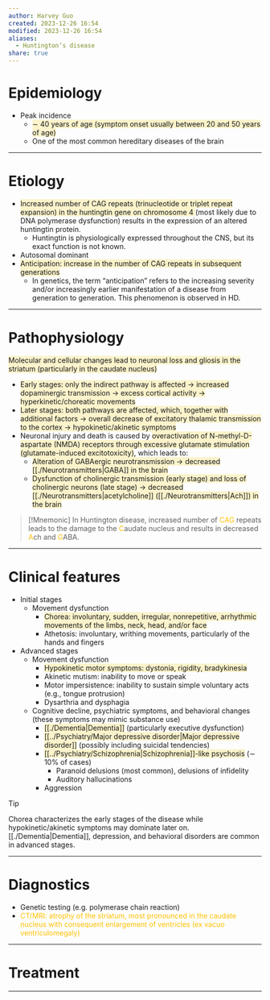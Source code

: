 ```yaml
---
author: Harvey Guo
created: 2023-12-26 16:54
modified: 2023-12-26 16:54
aliases:
  - Huntington‘s disease
share: true
---
```


# Epidemiology
- Peak incidence
	- <span style="background:rgba(240, 200, 0, 0.2)">∼ 40 years of age (symptom onset usually between 20 and 50 years of age)</span>
	- One of the most common hereditary diseases of the brain

---
# Etiology
- <span style="background:rgba(240, 200, 0, 0.2)">Increased number of CAG repeats (trinucleotide or triplet repeat expansion) in the huntingtin gene on chromosome 4 </span>(most likely due to DNA polymerase dysfunction) results in the expression of an altered huntingtin protein.
	- Huntingtin is physiologically expressed throughout the CNS, but its exact function is not known.
- Autosomal dominant
- <span style="background:rgba(240, 200, 0, 0.2)">Anticipation: increase in the number of CAG repeats in subsequent generations</span>
	- In genetics, the term “anticipation” refers to the increasing severity and/or increasingly earlier manifestation of a disease from generation to generation. This phenomenon is observed in HD.

---
# Pathophysiology
<span style="background:rgba(240, 200, 0, 0.2)">Molecular and cellular changes lead to neuronal loss and gliosis in the striatum (particularly in the caudate nucleus)</span>
- <span style="background:rgba(240, 200, 0, 0.2)">Early stages: only the indirect pathway is affected → increased dopaminergic transmission → excess cortical activity → hyperkinetic/choreatic movements</span>
- <span style="background:rgba(240, 200, 0, 0.2)">Later stages: both pathways are affected, which, together with additional factors → overall decrease of excitatory thalamic transmission to the cortex → hypokinetic/akinetic symptoms</span>
- Neuronal injury and death is caused by <span style="background:rgba(240, 200, 0, 0.2)">overactivation of N-methyl-D-aspartate (NMDA) receptors through excessive glutamate stimulation (glutamate-induced excitotoxicity)</span>, which leads to:
	- <span style="background:rgba(240, 200, 0, 0.2)">Alteration of GABAergic neurotransmission → decreased [[./Neurotransmitters|GABA]] in the brain</span>
	- <span style="background:rgba(240, 200, 0, 0.2)">Dysfunction of cholinergic transmission (early stage) and loss of cholinergic neurons (late stage) → decreased [[./Neurotransmitters|acetylcholine]] ([[./Neurotransmitters|Ach]]) in the brain</span>

>[!Mnemonic] 
>In Huntington disease, increased number of <font color="#ffc000">CAG</font> repeats leads to the damage to the <font color="#ffc000">C</font>audate nucleus and results in decreased <font color="#ffc000">A</font>ch and <font color="#ffc000">G</font>ABA.

---
# Clinical features
- Initial stages
	- Movement dysfunction
		- <span style="background:rgba(240, 200, 0, 0.2)">Chorea: involuntary, sudden, irregular, nonrepetitive, arrhythmic movements of the limbs, neck, head, and/or face</span>
		- Athetosis: involuntary, writhing movements, particularly of the hands and fingers
- Advanced stages
	- Movement dysfunction
		- <span style="background:rgba(240, 200, 0, 0.2)">Hypokinetic motor symptoms: dystonia, rigidity, bradykinesia </span>
		- Akinetic mutism: inability to move or speak
		- Motor impersistence: inability to sustain simple voluntary acts (e.g., tongue protrusion)
		- Dysarthria and dysphagia
	- Cognitive decline, psychiatric symptoms, and behavioral changes (these symptoms may mimic substance use)
		- <span style="background:rgba(240, 200, 0, 0.2)">[[./Dementia|Dementia]]</span> (particularly executive dysfunction)
		- <span style="background:rgba(240, 200, 0, 0.2)">[[../Psychiatry/Major depressive disorder|Major depressive disorder]]</span> (possibly including suicidal tendencies)
		- <span style="background:rgba(240, 200, 0, 0.2)">[[../Psychiatry/Schizophrenia|Schizophrenia]]-like psychosis</span> (∼ 10% of cases)
			- Paranoid delusions (most common), delusions of infidelity
			- Auditory hallucinations
		- Aggression

>[!tip] 
>Chorea characterizes the early stages of the disease while hypokinetic/akinetic symptoms may dominate later on. [[./Dementia|Dementia]], depression, and behavioral disorders are common in advanced stages.

---
# Diagnostics
- Genetic testing (e.g. polymerase chain reaction)
- <font color="#ffc000">CT/MRI: atrophy of the striatum, most pronounced in the caudate nucleus with consequent enlargement of ventricles (ex vacuo ventriculomegaly)</font>

---
# Treatment


---
